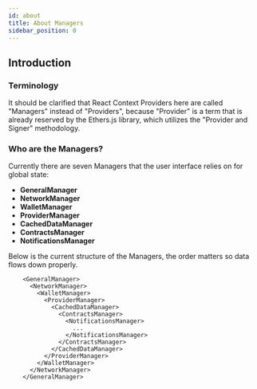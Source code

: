 ```yaml
---
id: about
title: About Managers
sidebar_position: 0
---
```


## Introduction

### Terminology

It should be clarified that React Context Providers here are called "Managers" instead of "Providers", because "Provider" is a term that is already reserved by the Ethers.js library, which utilizes the "Provider and Signer" methodology.

### Who are the Managers?

Currently there are seven Managers that the user interface relies on for global state: 
- **GeneralManager**
- **NetworkManager**
- **WalletManager**
- **ProviderManager**
- **CachedDataManager**
- **ContractsManager**
- **NotificationsManager**

Below is the current structure of the Managers, the order matters so data flows down properly.

        <GeneralManager>
          <NetworkManager>                        
            <WalletManager>
              <ProviderManager>  
                <CachedDataManager>        
                  <ContractsManager>  
                    <NotificationsManager>
                      ...
                    </NotificationsManager>
                  </ContractsManager>
                </CachedDataManager>
              </ProviderManager>
            </WalletManager>
          </NetworkManager>
        </GeneralManager>

